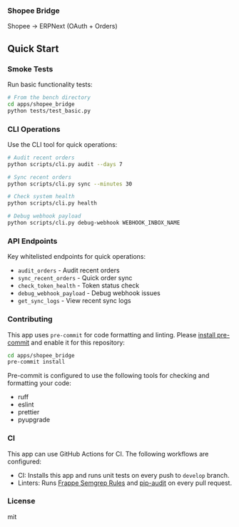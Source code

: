 ### Shopee Bridge

Shopee → ERPNext (OAuth + Orders)

## Quick Start

### Smoke Tests

Run basic functionality tests:

```bash
# From the bench directory
cd apps/shopee_bridge
python tests/test_basic.py
```

### CLI Operations

Use the CLI tool for quick operations:

```bash
# Audit recent orders
python scripts/cli.py audit --days 7

# Sync recent orders
python scripts/cli.py sync --minutes 30

# Check system health
python scripts/cli.py health

# Debug webhook payload
python scripts/cli.py debug-webhook WEBHOOK_INBOX_NAME
```

### API Endpoints

Key whitelisted endpoints for quick operations:

- `audit_orders` - Audit recent orders
- `sync_recent_orders` - Quick order sync
- `check_token_health` - Token status check
- `debug_webhook_payload` - Debug webhook issues
- `get_sync_logs` - View recent sync logs


### Contributing

This app uses `pre-commit` for code formatting and linting. Please [install pre-commit](https://pre-commit.com/#installation) and enable it for this repository:

```bash
cd apps/shopee_bridge
pre-commit install
```

Pre-commit is configured to use the following tools for checking and formatting your code:

- ruff
- eslint
- prettier
- pyupgrade

### CI

This app can use GitHub Actions for CI. The following workflows are configured:

- CI: Installs this app and runs unit tests on every push to `develop` branch.
- Linters: Runs [Frappe Semgrep Rules](https://github.com/frappe/semgrep-rules) and [pip-audit](https://pypi.org/project/pip-audit/) on every pull request.


### License

mit
